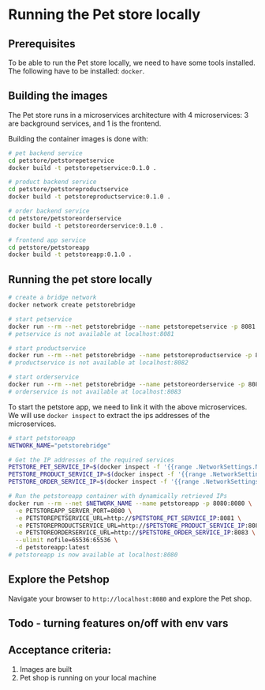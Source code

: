 # Running the Pet store locally

## Prerequisites
To be able to run the Pet store locally, we need to have some tools installed.
The following have to be installed: `docker`.

## Building the images
The Pet store runs in a microservices architecture with 4 microservices: 3 are background services, and 1 is the frontend.

Building the container images is done with:
```bash
# pet backend service
cd petstore/petstorepetservice
docker build -t petstorepetservice:0.1.0 .

# product backend service
cd petstore/petstoreproductservice
docker build -t petstoreproductservice:0.1.0 .

# order backend service
cd petstore/petstoreorderservice
docker build -t petstoreorderservice:0.1.0 .

# frontend app service
cd petstore/petstoreapp
docker build -t petstoreapp:0.1.0 .
```

## Running the pet store locally
```bash
# create a bridge network
docker network create petstorebridge

# start petservice
docker run --rm --net petstorebridge --name petstorepetservice -p 8081:8081 -e PETSTOREPETSERVICE_SERVER_PORT=8081 -d --ulimit nofile=65536:65536 petstorepetservice:0.1.0
# petservice is not available at localhost:8081

# start productservice
docker run --rm --net petstorebridge --name petstoreproductservice -p 8082:8082 -e PETSTOREPRODUCTSERVICE_SERVER_PORT=8082 -d --ulimit nofile=65536:65536 petstoreproductservice:0.1.0
# productservice is not available at localhost:8082

# start orderservice
docker run --rm --net petstorebridge --name petstoreorderservice -p 8083:8083 -e PETSTOREORDERSERVICE_SERVER_PORT=8083 -d --ulimit nofile=65536:65536 petstoreorderservice:0.1.0
# orderservice is not available at localhost:8083
```

To start the petstore app, we need to link it with the above microservices.
We will use `docker inspect` to extract the ips addresses of the microservices.
```bash
# start petstoreapp
NETWORK_NAME="petstorebridge"

# Get the IP addresses of the required services
PETSTORE_PET_SERVICE_IP=$(docker inspect -f '{{range .NetworkSettings.Networks}}{{.IPAddress}}{{end}}' petstorepetservice)
PETSTORE_PRODUCT_SERVICE_IP=$(docker inspect -f '{{range .NetworkSettings.Networks}}{{.IPAddress}}{{end}}' petstoreproductservice)
PETSTORE_ORDER_SERVICE_IP=$(docker inspect -f '{{range .NetworkSettings.Networks}}{{.IPAddress}}{{end}}' petstoreorderservice)

# Run the petstoreapp container with dynamically retrieved IPs
docker run --rm --net $NETWORK_NAME --name petstoreapp -p 8080:8080 \
  -e PETSTOREAPP_SERVER_PORT=8080 \
  -e PETSTOREPETSERVICE_URL=http://$PETSTORE_PET_SERVICE_IP:8081 \
  -e PETSTOREPRODUCTSERVICE_URL=http://$PETSTORE_PRODUCT_SERVICE_IP:8082 \
  -e PETSTOREORDERSERVICE_URL=http://$PETSTORE_ORDER_SERVICE_IP:8083 \
  --ulimit nofile=65536:65536 \
  -d petstoreapp:latest
# petstoreapp is now available at localhost:8080
```

## Explore the Petshop
Navigate your browser to `http://localhost:8080` and explore the Pet shop.

## Todo - turning features on/off with env vars

## Acceptance criteria:
1. Images are built
2. Pet shop is running on your local machine